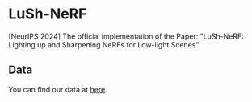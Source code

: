 # LuSh-NeRF
[NeurIPS 2024] The official implementation of the Paper: "LuSh-NeRF: Lighting up and Sharpening NeRFs for Low-light Scenes"

## Data
You can find our data at [here](https://drive.google.com/drive/folders/1ubXiTRAjwhJ0zD7IXFdqBz88UaDjD0rJ?usp=drive_link).